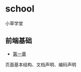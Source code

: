 # school

小草学堂

## 前端基础

* [第一章](https://github.com/PromeYang/school/blob/master/base/PART-1.md)

页面基本结构、文档声明、编码声明
